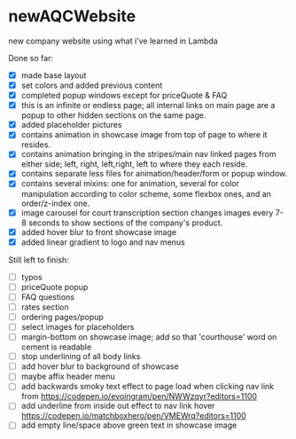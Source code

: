 # newAQCWebsite
new company website using what i've learned in Lambda


Done so far:

- [X] made base layout
- [X] set colors and added previous content
- [X] completed popup windows except for priceQuote & FAQ
- [X] this is an infinite or endless page; all internal links on main page are a popup to other hidden sections on the same page.
- [X] added placeholder pictures
- [X] contains animation in showcase image from top of page to where it resides.
- [X] contains animation bringing in the stripes/main nav linked pages from either side; left, right, left,right, left to where they each reside.
- [X] contains separate less files for animation/header/form or popup window.
- [X] contains several mixins: one for animation, several for color manipulation according to color scheme, some flexbox ones, and an order/z-index one.
- [X] image carousel for court transcription section changes images every 7-8 seconds to show sections of the company's product.
- [X] added hover blur to front showcase image
- [X] added linear gradient to logo and nav menus

Still left to finish: 

- [ ] typos
- [ ] priceQuote popup
- [ ] FAQ questions
- [ ] rates section
- [ ] ordering pages/popup
- [ ] select images for placeholders
- [ ] margin-bottom on showcase image; add so that 'courthouse' word on cement is readable
- [ ] stop underlining of all body links
- [ ] add hover blur to background of showcase
- [ ] maybe affix header menu
- [ ] add backwards smoky text effect to page load when clicking nav link from https://codepen.io/evoingram/pen/NWWzqyr?editors=1100
- [ ] add underline from inside out effect to nav link hover https://codepen.io/matchboxhero/pen/VMEWrq?editors=1100
- [ ] add empty line/space above green text in showcase image
